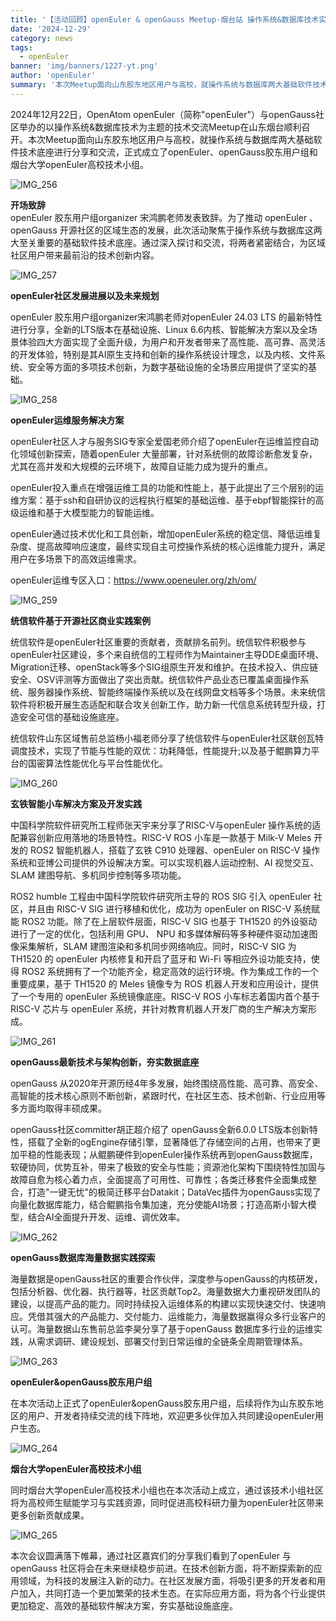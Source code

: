 ```yaml
---
title: '【活动回顾】openEuler & openGauss Meetup·烟台站 操作系统&数据库技术实践交流'
date: '2024-12-29'
category: news
tags:
  - openEuler
banner: 'img/banners/1227-yt.png'
author: 'openEuler'
summary: '本次Meetup面向山东胶东地区用户与高校，就操作系统与数据库两大基础软件技术底座进行分享和交流，正式成立了openEuler胶东用户组和烟台大学openEuler高校技术小组。'
---
```





2024年12月22日，OpenAtom
openEuler（简称\"openEuler\"）与openGauss社区举办的以操作系统&数据库技术为主题的技术交流Meetup在山东烟台顺利召开。本次Meetup面向山东胶东地区用户与高校，就操作系统与数据库两大基础软件技术底座进行分享和交流，正式成立了openEuler、openGauss胶东用户组和烟台大学openEuler高校技术小组。

![IMG\_256](./media/image1.png)

**开场致辞**\
openEuler 胶东用户组organizer 宋鸿鹏老师发表致辞。为了推动 openEuler
、openGauss
开源社区的区域生态的发展，此次活动聚焦于操作系统与数据库这两大至关重要的基础软件技术底座。通过深入探讨和交流，将两者紧密结合，为区域社区用户带来最前沿的技术创新内容。

![IMG\_257](./media/image2.png)


**openEuler社区发展进展以及未来规划**

openEuler 胶东用户组organizer宋鸿鹏老师对openEuler 24.03 LTS
的最新特性进行分享，全新的LTS版本在基础设施、Linux
6.6内核、智能解决方案以及全场景体验四大方面实现了全面升级，为用户和开发者带来了高性能、高可靠、高灵活的开发体验，特别是其AI原生支持和创新的操作系统设计理念，以及内核、文件系统、安全等方面的多项技术创新，为数字基础设施的全场景应用提供了坚实的基础。

![IMG\_258](./media/image3.png)


**openEuler运维服务解决方案**

openEuler社区人才与服务SIG专家全爱国老师介绍了openEuler在运维监控自动化领域创新探索，随着openEuler
大量部署，针对系统侧的故障诊断愈发复杂，尤其在高并发和大规模的云环境下，故障自证能力成为提升的重点。

openEuler投入重点在增强运维工具的功能和性能上，基于此提出了三个层别的运维方案：基于ssh和自研协议的远程执行框架的基础运维、基于ebpf智能探针的高级运维和基于大模型能力的智能运维。

openEuler通过技术优化和工具创新，增加openEuler系统的稳定信、降低运维复杂度、提高故障响应速度，最终实现自主可控操作系统的核心运维能力提升，满足用户在多场景下的高效运维需求。

openEuler运维专区入口：https://www.openeuler.org/zh/om/

![IMG\_259](./media/image4.png)


**统信软件基于开源社区商业实践案例**

统信软件是openEuler社区重要的贡献者，贡献排名前列。统信软件积极参与openEuler社区建设，多个来自统信的工程师作为Maintainer主导DDE桌面环境、Migration迁移、openStack等多个SIG组原生开发和维护。在技术投入、供应链安全、OSV评测等方面做出了突出贡献。统信软件产品业态已覆盖桌面操作系统、服务器操作系统、智能终端操作系统以及在线网盘文档等多个场景。未来统信软件将积极开展生态适配和联合攻关创新工作，助力新一代信息系统转型升级，打造安全可信的基础设施底座。

统信软件山东区域售前总监杨小福老师分享了统信软件与openEuler社区联创瓦特调度技术，实现了节能与性能的双优：功耗降低，性能提升;以及基于鲲鹏算力平台的国密算法性能优化与平台性能优化。

![IMG\_260](./media/image5.png)


**玄铁智能小车解决方案及开发实践**

中国科学院软件研究所工程师张天宇来分享了RISC-V与openEuler
操作系统的适配兼容创新应用落地的场景特性。RISC-V ROS 小车是一款基于
Milk-V Meles 开发的 ROS2 智能机器人，搭载了玄铁 C910 处理器、openEuler
on RISC-V
操作系统和亚博公司提供的外设解决方案。可以实现机器人运动控制、AI
视觉交互、SLAM 建图导航、多机同步控制等多项功能。

ROS2 humble 工程由中国科学院软件研究所主导的 ROS SIG 引入 openEuler
社区，并且由 RISC-V SIG 进行移植和优化，成功为 openEuler on RISC-V
系统赋能 ROS2 功能。除了在上层软件层面，RISC-V SIG 也基于 TH1520
的外设驱动进行了一定的优化，包括利用 GPU、 NPU
和多媒体解码等多种硬件驱动加速图像采集解析，SLAM
建图渲染和多机同步网络响应。同时，RISC-V SIG 为 TH1520 的 openEuler
内核修复和开启了蓝牙和 Wi-Fi 等相应外设功能支持，使得 ROS2
系统拥有了一个功能齐全，稳定高效的运行环境。作为集成工作的一个重要成果，基于
TH1520 的 Meles 镜像专为 ROS 机器人开发和应用设计，提供了一个专用的
openEuler 系统镜像底座。RISC-V ROS 小车标志着国内首个基于 RISC-V 芯片与
openEuler 系统，并针对教育机器人开发厂商的生产解决方案形成。

![IMG\_261](./media/image6.png)


**openGauss最新技术与架构创新，夯实数据底座**

openGauss
从2020年开源历经4年多发展，始终围绕高性能、高可靠、高安全、高智能的技术核心原则不断创新，紧跟时代，在社区生态、技术创新、行业应用等多方面均取得丰硕成果。

openGauss社区committer胡正超介绍了 openGauss全新6.0.0
LTS版本创新特性，搭载了全新的ogEngine存储引擎，显著降低了存储空间的占用，也带来了更加平稳的性能表现；从鲲鹏硬件到openEuler操作系统再到openGauss数据库，软硬协同，优势互补，带来了极致的安全与性能；资源池化架构下围绕特性加固与故障自愈为核心着力点，全面提高了可用性、可靠性；各类迁移套件全面集成整合，打造\"一键无忧\"的极简迁移平台Datakit；DataVec插件为openGauss实现了向量化数据库能力，结合鲲鹏指令集加速，充分使能AI场景；打造高斯小智大模型，结合AI全面提升开发、运维、调优效率。

![IMG\_262](./media/image7.png)


**openGauss数据库海量数据实践探索**

海量数据是openGauss社区的重要合作伙伴，深度参与openGauss的内核研发，包括分析器、优化器、执行器等，社区贡献Top2。海量数据大力重视研发团队的建设，以提高产品的能力。同时持续投入运维体系的构建以实现快速交付、快速响应。凭借其强大的产品能力、交付能力、运维能力，海量数据赢得众多行业客户的认可。海量数据山东售前总监李昊分享了基于openGauss
数据库多行业的运维实践，从需求调研、建设规划、部署交付到日常运维的全链条全周期管理体系。

![IMG\_263](./media/image8.png)


**openEuler&openGauss胶东用户组**

在本次活动上正式了openEuler&openGauss胶东用户组，后续将作为山东胶东地区的用户、开发者持续交流的线下阵地，欢迎更多伙伴加入共同建设openEuler用户生态。

![IMG\_264](./media/image9.png)


**烟台大学openEuler高校技术小组**

同时烟台大学openEuler高校技术小组也在本次活动上成立，通过该技术小组社区将为高校师生赋能学习与实践资源，同时促进高校科研力量为openEuler社区带来更多创新贡献成果。

![IMG\_265](./media/image10.png)

本次会议圆满落下帷幕，通过社区嘉宾们的分享我们看到了openEuler 与
openGauss
社区将会在未来继续稳步前进。在技术创新方面，将不断探索新的应用领域，为科技的发展注入新的动力。在社区发展方面，将吸引更多的开发者和用户加入，共同打造一个更加繁荣的技术生态。在实际应用方面，将为各个行业提供更加稳定、高效的基础软件解决方案，夯实基础设施底座。
